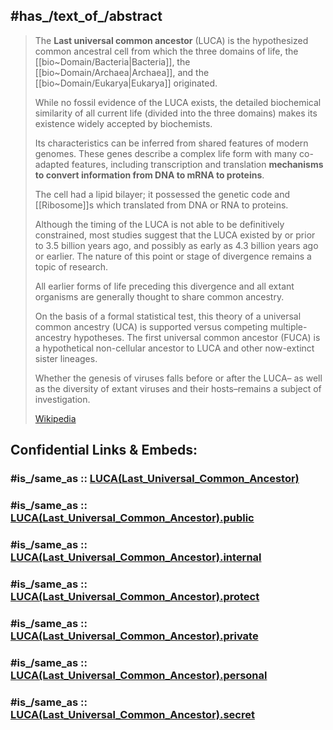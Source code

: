 
## #has_/text_of_/abstract 

> The **Last universal common ancestor** (LUCA) is the hypothesized common ancestral cell 
> from which the three domains of life, the [[bio~Domain/Bacteria|Bacteria]], the [[bio~Domain/Archaea|Archaea]], and the [[bio~Domain/Eukarya|Eukarya]] originated. 
> 
> While no fossil evidence of the LUCA exists, the detailed biochemical similarity of all current life 
> (divided into the three domains) makes its existence widely accepted by biochemists. 
> 
> Its characteristics can be inferred from shared features of modern genomes. 
> These genes describe a complex life form with many co-adapted features, 
> including transcription and translation **mechanisms to convert information from DNA to mRNA to proteins**.
>
> The cell had a lipid bilayer; it possessed the genetic code 
> and [[Ribosome]]s which translated from DNA or RNA to proteins. 
> 
> Although the timing of the LUCA is not able to be definitively constrained, 
> most studies suggest that the LUCA existed by or prior to 3.5 billion years ago, 
> and possibly as early as 4.3 billion years ago or earlier. 
> The nature of this point or stage of divergence remains a topic of research.
>
> All earlier forms of life preceding this divergence 
> and all extant organisms are generally thought to share common ancestry. 
> 
> On the basis of a formal statistical test, this theory of a universal common ancestry (UCA) 
> is supported versus competing multiple-ancestry hypotheses. 
> The first universal common ancestor (FUCA) is a hypothetical non-cellular ancestor to LUCA 
> and other now-extinct sister lineages.
>
> Whether the genesis of viruses falls before or after the LUCA–
> as well as the diversity of extant viruses and their hosts–remains a subject of investigation.
>
> [Wikipedia](https://en.wikipedia.org/wiki/Last%20universal%20common%20ancestor) 


## Confidential Links & Embeds: 

### #is_/same_as :: [LUCA(Last_Universal_Common_Ancestor)](/_Standards/bio/LUCA(Last_Universal_Common_Ancestor).md) 

### #is_/same_as :: [LUCA(Last_Universal_Common_Ancestor).public](/_public/bio/LUCA(Last_Universal_Common_Ancestor).public.md) 

### #is_/same_as :: [LUCA(Last_Universal_Common_Ancestor).internal](/_internal/bio/LUCA(Last_Universal_Common_Ancestor).internal.md) 

### #is_/same_as :: [LUCA(Last_Universal_Common_Ancestor).protect](/_protect/bio/LUCA(Last_Universal_Common_Ancestor).protect.md) 

### #is_/same_as :: [LUCA(Last_Universal_Common_Ancestor).private](/_private/bio/LUCA(Last_Universal_Common_Ancestor).private.md) 

### #is_/same_as :: [LUCA(Last_Universal_Common_Ancestor).personal](/_personal/bio/LUCA(Last_Universal_Common_Ancestor).personal.md) 

### #is_/same_as :: [LUCA(Last_Universal_Common_Ancestor).secret](/_secret/bio/LUCA(Last_Universal_Common_Ancestor).secret.md)

